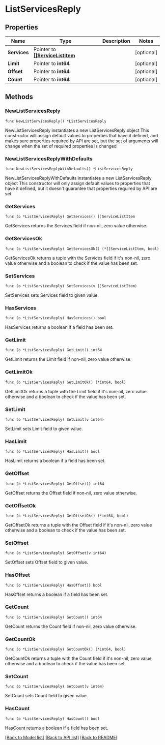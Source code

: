 # ListServicesReply

## Properties

Name | Type | Description | Notes
------------ | ------------- | ------------- | -------------
**Services** | Pointer to [**[]ServiceListItem**](ServiceListItem.md) |  | [optional] 
**Limit** | Pointer to **int64** |  | [optional] 
**Offset** | Pointer to **int64** |  | [optional] 
**Count** | Pointer to **int64** |  | [optional] 

## Methods

### NewListServicesReply

`func NewListServicesReply() *ListServicesReply`

NewListServicesReply instantiates a new ListServicesReply object
This constructor will assign default values to properties that have it defined,
and makes sure properties required by API are set, but the set of arguments
will change when the set of required properties is changed

### NewListServicesReplyWithDefaults

`func NewListServicesReplyWithDefaults() *ListServicesReply`

NewListServicesReplyWithDefaults instantiates a new ListServicesReply object
This constructor will only assign default values to properties that have it defined,
but it doesn't guarantee that properties required by API are set

### GetServices

`func (o *ListServicesReply) GetServices() []ServiceListItem`

GetServices returns the Services field if non-nil, zero value otherwise.

### GetServicesOk

`func (o *ListServicesReply) GetServicesOk() (*[]ServiceListItem, bool)`

GetServicesOk returns a tuple with the Services field if it's non-nil, zero value otherwise
and a boolean to check if the value has been set.

### SetServices

`func (o *ListServicesReply) SetServices(v []ServiceListItem)`

SetServices sets Services field to given value.

### HasServices

`func (o *ListServicesReply) HasServices() bool`

HasServices returns a boolean if a field has been set.

### GetLimit

`func (o *ListServicesReply) GetLimit() int64`

GetLimit returns the Limit field if non-nil, zero value otherwise.

### GetLimitOk

`func (o *ListServicesReply) GetLimitOk() (*int64, bool)`

GetLimitOk returns a tuple with the Limit field if it's non-nil, zero value otherwise
and a boolean to check if the value has been set.

### SetLimit

`func (o *ListServicesReply) SetLimit(v int64)`

SetLimit sets Limit field to given value.

### HasLimit

`func (o *ListServicesReply) HasLimit() bool`

HasLimit returns a boolean if a field has been set.

### GetOffset

`func (o *ListServicesReply) GetOffset() int64`

GetOffset returns the Offset field if non-nil, zero value otherwise.

### GetOffsetOk

`func (o *ListServicesReply) GetOffsetOk() (*int64, bool)`

GetOffsetOk returns a tuple with the Offset field if it's non-nil, zero value otherwise
and a boolean to check if the value has been set.

### SetOffset

`func (o *ListServicesReply) SetOffset(v int64)`

SetOffset sets Offset field to given value.

### HasOffset

`func (o *ListServicesReply) HasOffset() bool`

HasOffset returns a boolean if a field has been set.

### GetCount

`func (o *ListServicesReply) GetCount() int64`

GetCount returns the Count field if non-nil, zero value otherwise.

### GetCountOk

`func (o *ListServicesReply) GetCountOk() (*int64, bool)`

GetCountOk returns a tuple with the Count field if it's non-nil, zero value otherwise
and a boolean to check if the value has been set.

### SetCount

`func (o *ListServicesReply) SetCount(v int64)`

SetCount sets Count field to given value.

### HasCount

`func (o *ListServicesReply) HasCount() bool`

HasCount returns a boolean if a field has been set.


[[Back to Model list]](../README.md#documentation-for-models) [[Back to API list]](../README.md#documentation-for-api-endpoints) [[Back to README]](../README.md)


